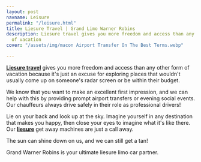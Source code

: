 ```yaml
---
layout: post
navname: Leisure
permalink: "/leisure.html"
title: Liesure Travel | Grand Limo Warner Robins
description: Liesure travel gives you more freedom and access than any other form
  of vacation
cover: "/assets/img/macon Airport Transfer On The Best Terms.webp"

---
```

[**Liesure travel**](/leisure.html "leisure travel") gives you more freedom and access than any other form of vacation because it's just an excuse for exploring places that wouldn't usually come up on someone's radar screen or be within their budget.

We know that you want to make an excellent first impression, and we can help with this by providing prompt airport transfers or evening social events. Our chauffeurs always drive safely in their role as professional drivers!

Lie on your back and look up at the sky. Imagine yourself in any destination that makes you happy, then close your eyes to imagine what it's like there. Our [**liesure**](/leisure.html "leisure") get away machines are just a call away.

The sun can shine down on us, and we can still get a tan!

Grand Warner Robins is your ultimate liesure limo car partner.